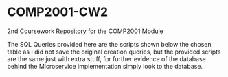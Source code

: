 # COMP2001-CW2
2nd Coursework Repository for the COMP2001 Module

The SQL Queries provided here are the scripts shown below the chosen table as I did not save the original creation queries, but the provided scripts are the same just with extra stuff, for further evidence of the database behind the Microservice implementation simply look to the database.


